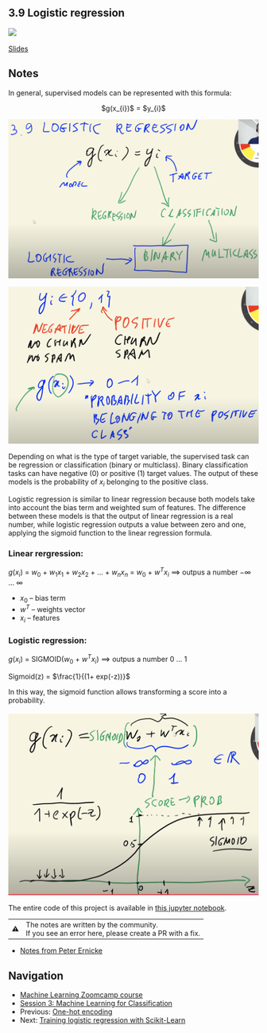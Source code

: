 ## 3.9 Logistic regression

<a href="https://www.youtube.com/watch?v=7KFE2ltnBAg&list=PL3MmuxUbc_hIhxl5Ji8t4O6lPAOpHaCLR"><img src="images/thumbnail-3-09.jpg"></a>

[Slides](https://www.slideshare.net/AlexeyGrigorev/ml-zoomcamp-3-machine-learning-for-classification)

## Notes

In general, supervised models can be represented with this formula:

<p align="center">
    $g(x_{i})$ = $y_{i}$
</p>

![09-logistic-regression](./images/09-logistic-regression.png)

![09-logistic-regression-output](./images/09-logistic-regression-output.png)

Depending on what is the type of target variable, the supervised task can be regression or classification (binary or multiclass). Binary classification tasks can have negative (0) or positive (1) target values. The output of these models is the probability of $x_i$ belonging to the positive class.

Logistic regression is similar to linear regression because both models take into account the bias term and weighted sum of features. The difference between these models is that the output of linear regression is a real number, while logistic regression outputs a value between zero and one, applying the sigmoid function to the linear regression formula.

### Linear rergression:

$g(x_{i})$ = $w_{0}$ + $w_{1}x_{1}$ + $w_{2}x_{2}$ + ... + $w_{n}x_{n}$ = $w_{0}$ + $w^{T}x_{i}$ ==> outpus a number $-\infty$ ... $\infty$

- $x_{0}$ – bias term
- $w^{T}$ – weights vector
- $x_{i}$​ – features

### Logistic regression:

$g(x_{i})$ = SIGMOID($w_{0}$ + $w^{T}x_{i}$) ==> outpus a number 0 ... 1

Sigmoid(z) = $\frac{1}{(1+ exp(-z))}$

In this way, the sigmoid function allows transforming a score into a probability.

![09-sigmoid-function](./images/09-sigmoid-function.png)

The entire code of this project is available in [this jupyter notebook](https://github.com/alexeygrigorev/mlbookcamp-code/blob/master/chapter-03-churn-prediction/03-churn.ipynb).

<table>
   <tr>
      <td>⚠️</td>
      <td>
         The notes are written by the community. <br>
         If you see an error here, please create a PR with a fix.
      </td>
   </tr>
</table>

- [Notes from Peter Ernicke](https://knowmledge.com/2023/09/30/ml-zoomcamp-2023-machine-learning-for-classification-part-9/)

## Navigation

- [Machine Learning Zoomcamp course](../)
- [Session 3: Machine Learning for Classification](./)
- Previous: [One-hot encoding](08-ohe.md)
- Next: [Training logistic regression with Scikit-Learn](10-training-log-reg.md)
